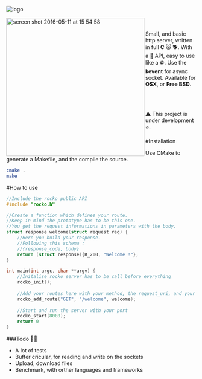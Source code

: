 ![logo](https://cloud.githubusercontent.com/assets/3276768/15173727/5f5608f8-1790-11e6-895f-870d7c199d60.png)


<img align="left" width="366" alt="screen shot 2016-05-11 at 15 54 58" src="https://cloud.githubusercontent.com/assets/3276768/15173809/cc4a00ea-1790-11e6-999d-611bb5123a53.png">

</br></br>
Small, and basic http server, written in full **C** 😾    🐕. With a 🍰 API, easy to use like a ⚽️.
Use the **kevent** for async socket. Available for **OSX**, or **Free BSD**.


</br></br>

⚠️ This project is under development ⭐️.

#Installation

Use CMake to generate a Makefile, and the compile the source.
```sh
cmake .
make
```

#How to use

```C
//Include the rocko public API
#include "rocko.h"

//Create a function which defines your route.
//Keep in mind the prototype has to be this one.
//You get the request informations in parameters with the body.
struct response welcome(struct request req) {
    //Here you build your response.
    //Following this schema :
    //{response_code, body}
    return (struct response){R_200, "Welcome !"};
}

int main(int argc, char **argv) {
    //Initalise rocko server has to be call before everything
    rocko_init();
    
    //Add your routes here with your method, the request_uri, and your function
    rocko_add_route("GET", "/welcome", welcome);
    
    //Start and run the server with your port
    rocko_start(8080);
    return 0
}
```

###Todo 🦀💨

- A lot of tests
- Buffer cricular, for reading and write on the sockets
- Upload, download files
- Benchmark, with orther languages and frameworks
